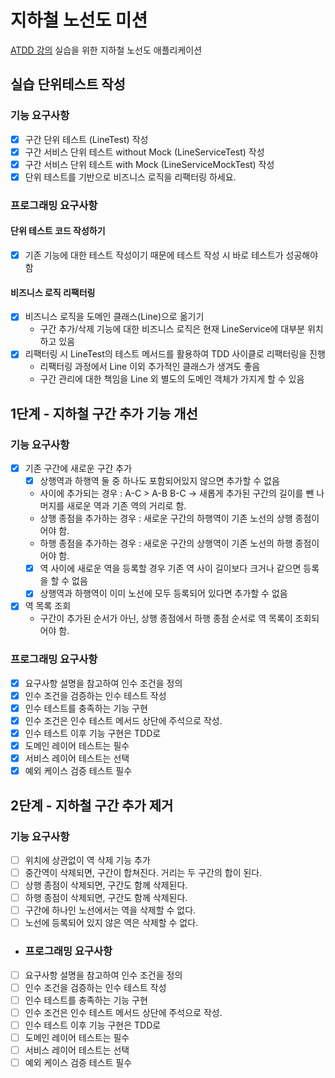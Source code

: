 # 지하철 노선도 미션
[ATDD 강의](https://edu.nextstep.camp/c/R89PYi5H) 실습을 위한 지하철 노선도 애플리케이션
## 실습 단위테스트 작성
### 기능 요구사항
- [x] 구간 단위 테스트 (LineTest) 작성
- [x] 구간 서비스 단위 테스트 without Mock (LineServiceTest) 작성
- [x] 구간 서비스 단위 테스트 with Mock (LineServiceMockTest) 작성
- [x] 단위 테스트를 기반으로 비즈니스 로직을 리팩터링 하세요.

### 프로그래밍 요구사항
#### 단위 테스트 코드 작성하기
- [x] 기존 기능에 대한 테스트 작성이기 때문에 테스트 작성 시 바로 테스트가 성공해야 함 
#### 비즈니스 로직 리팩터링
- [x] 비즈니스 로직을 도메인 클래스(Line)으로 옮기기
  - 구간 추가/삭제 기능에 대한 비즈니스 로직은 현재 LineService에 대부분 위치하고 있음
- [x] 리팩터링 시 LineTest의 테스트 메서드를 활용하여 TDD 사이클로 리팩터링을 진행
  - 리팩터링 과정에서 Line 이외 추가적인 클래스가 생겨도 좋음
  - 구간 관리에 대한 책임을 Line 외 별도의 도메인 객체가 가지게 할 수 있음

## 1단계 - 지하철 구간 추가 기능 개선
### 기능 요구사항
- [x] 기존 구간에 새로운 구간 추가
  - [x] 상행역과 하행역 둘 중 하나도 포함되어있지 않으면 추가할 수 없음
  - 사이에 추가되는 경우 : A-C > A-B B-C -> 새롭게 추가된 구간의 길이를 뺀 나머지를 새로운 역과 기존 역의 거리로 함.
  - 상행 종점을 추가하는 경우 : 새로운 구간의 하행역이 기존 노선의 상행 종점이어야 함.
  - 하행 종점을 추가하는 경우 : 새로운 구간의 상행역이 기존 노선의 하행 종점이어야 함.
  - [x] 역 사이에 새로운 역을 등록할 경우 기존 역 사이 길이보다 크거나 같으면 등록을 할 수 없음
  - [x] 상행역과 하행역이 이미 노선에 모두 등록되어 있다면 추가할 수 없음
- [x] 역 목록 조회
  - 구간이 추가된 순서가 아닌, 상행 종점에서 하행 종점 순서로 역 목록이 조회되어야 함.

### 프로그래밍 요구사항
- [x] 요구사항 설명을 참고하여 인수 조건을 정의
- [x] 인수 조건을 검증하는 인수 테스트 작성
- [x] 인수 테스트를 충족하는 기능 구현
- [x] 인수 조건은 인수 테스트 메서드 상단에 주석으로 작성.
- [x] 인수 테스트 이후 기능 구현은 TDD로 
- [x] 도메인 레이어 테스트는 필수
- [x] 서비스 레이어 테스트는 선택
- [x] 예외 케이스 검증 테스트 필수

## 2단계 - 지하철 구간 추가 제거 
### 기능 요구사항
- [ ] 위치에 상관없이 역 삭제 기능 추가
- [ ] 중간역이 삭제되면, 구간이 합쳐진다. 거리는 두 구간의 합이 된다.
- [ ] 상행 종점이 삭제되면, 구간도 함께 삭제된다.
- [ ] 하행 종점이 삭제되면, 구간도 함께 삭제된다.
- [ ] 구간에 하나인 노선에서는 역을 삭제할 수 없다.
- [ ] 노선에 등록되어 있지 않은 역은 삭제할 수 없다.
- ### 프로그래밍 요구사항
- [ ] 요구사항 설명을 참고하여 인수 조건을 정의
- [ ] 인수 조건을 검증하는 인수 테스트 작성
- [ ] 인수 테스트를 충족하는 기능 구현
- [ ] 인수 조건은 인수 테스트 메서드 상단에 주석으로 작성.
- [ ] 인수 테스트 이후 기능 구현은 TDD로
- [ ] 도메인 레이어 테스트는 필수
- [ ] 서비스 레이어 테스트는 선택
- [ ] 예외 케이스 검증 테스트 필수
